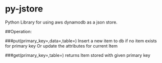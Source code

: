 # py-jstore

Python Library for using aws dynamodb as a json store.

##Operation:

###put(primary_key=,data=,table=)
    Insert a new item to db if no item exists for primary key
    Or update the attributes for current Item

###get(primary_key=,table=)
    returns Item stored with given primary key
